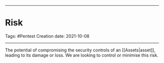 -----------------------------------------------
# Risk
Tags:  #Pentest 
Creation date: 2021-10-08

-----------------------------------------------
The potential of compromising the security controls of an [[Assets|asset]], leading to its damage or loss. We are looking to control or minimise this risk. 